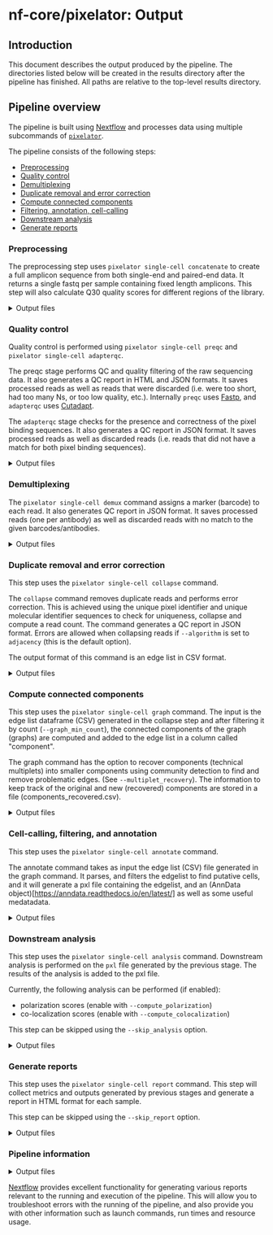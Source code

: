 # nf-core/pixelator: Output

## Introduction

This document describes the output produced by the pipeline.
The directories listed below will be created in the results directory after the pipeline has finished. All paths are relative to the top-level results directory.

## Pipeline overview

The pipeline is built using [Nextflow](https://www.nextflow.io/) and processes data using multiple subcommands
of [`pixelator`](https://github.com/PixelgenTechnologies/pixelator).

The pipeline consists of the following steps:

- [Preprocessing](#Preprocessing)
- [Quality control](#quality-control)
- [Demultiplexing](#demultiplexing)
- [Duplicate removal and error correction](#duplicate-removal-and-error-correction)
- [Compute connected components](#compute-connected-components)
- [Filtering, annotation, cell-calling](#cell-calling-filtering-and-annotation)
- [Downstream analysis](#downstream-analysis)
- [Generate reports](#generate-reports)

### Preprocessing

The preprocessing step uses `pixelator single-cell concatenate` to create a full amplicon sequence from both single-end and paired-end data.
It returns a single fastq per sample containing fixed length amplicons.
This step will also calculate Q30 quality scores for different regions of the library.

<details markdown="1">
<summary>Output files</summary>

- `pixelator`

  - `concatenate`

    - `<sample-id>.merged.fastq.gz`:
      Combine R1 and R2 reads into full amplicon reads and calculate Q30 scores for the amplicon regions.
    - `<sample-id>.report.json`: Q30 metrics of the amplicon.
    - `<sample-id>.meta.json`: Command invocation metadata.

  - `logs`
    - `<sample-id>.pixelator-concatenate.log`: pixelator log output.

</details>

### Quality control

Quality control is performed using `pixelator single-cell preqc` and `pixelator single-cell adapterqc`.

The preqc stage performs QC and quality filtering of the raw sequencing data.
It also generates a QC report in HTML and JSON formats. It saves processed reads as well as reads that were
discarded (i.e. were too short, had too many Ns, or too low quality, etc.). Internally `preqc`
uses [Fastp](https://github.com/OpenGene/fastp), and `adapterqc`
uses [Cutadapt](https://cutadapt.readthedocs.io/en/stable/).

The `adapterqc` stage checks for the presence and correctness of the pixel binding sequences. It also generates a QC report in JSON format. It saves processed reads as well as discarded reads (i.e. reads that did not have a match for both pixel binding sequences).

<details markdown="1">
<summary>Output files</summary>

- `pixelator`

  - `preqc`
    - `<sample-id>.processed.fastq.gz`: Processed reads.
    - `<sample-id>.failed.fastq.gz`: Discarded reads.
    - `<sample-id>.report.json`: Fastp json report.
    - `<sample-id>.meta.json`: Command invocation metadata.
  - `adapterqc`

    - `<sample-id>.processed.fastq.gz`: Processed reads.
    - `<sample-id>.failed.fastq.gz`: Discarded reads.
    - `<sample-id>.report.json`: Cutadapt json report.
    - `<sample-id>.meta.json`: Command invocation metadata.

  - `logs`
    - `<sample-id>.pixelator-preqc.log`: pixelator log output.

</details>

### Demultiplexing

The `pixelator single-cell demux` command assigns a marker (barcode) to each read. It also generates QC report in
JSON format. It saves processed reads (one per antibody) as well as discarded reads with no match to the
given barcodes/antibodies.

<details markdown="1">
<summary>Output files</summary>

- `pixelator`

  - `demux`

    - `<sample-id>.processed-<antibody_name>.fastq.gz`: Reads demultiplexed per antibody.
    - `<sample-id>.failed.fastq.gz`: Discarded reads that do not match an antibody barcode.
    - `<sample-id>.report.json`: Cutadapt json report.
    - `<sample-id>.meta.json`: Command invocation metadata.

  - `logs`
    - `<sample-id>.pixelator-demultiplex.log`: pixelator log output.

</details>

### Duplicate removal and error correction

This step uses the `pixelator single-cell collapse` command.

The `collapse` command removes duplicate reads and performs error correction.
This is achieved using the unique pixel identifier and unique molecular identifier sequences to check for
uniqueness, collapse and compute a read count. The command generates a QC report in JSON format.
Errors are allowed when collapsing reads if `--algorithm` is set to `adjacency` (this is the default option).

The output format of this command is an edge list in CSV format.

<details markdown="1">
<summary>Output files</summary>

- `pixelator`

  - `collapse`

    - `<sample-id>.collapsed.csv.gz`: Edgelist of the graph.
    - `<sample-id>.report.json`: Statistics for the collapse step.
    - `<sample-id>.meta.json`: Command invocation metadata.

  - `logs`
    - `<sample-id>.pixelator-collapse.log`: pixelator log output.

</details>

### Compute connected components

This step uses the `pixelator single-cell graph` command.
The input is the edge list dataframe (CSV) generated in the collapse step and after filtering it
by count (`--graph_min_count`), the connected components of the graph (graphs) are computed and
added to the edge list in a column called "component".

The graph command has the option to recover components (technical multiplets) into smaller
components using community detection to find and remove problematic edges.
(See `--multiplet_recovery`). The information to keep track of the original and
new (recovered) components are stored in a file (components_recovered.csv).

<details markdown="1">
<summary>Output files</summary>

- `pixelator`

  - `graph`

    - `<sample-id>.edgelist.csv.gz`:
      Edge list dataframe (CSV) after recovering technical multiplets.
    - `<sample-id>.raw_edgelist.csv.gz`:
      Raw edge list dataframe in csv format before recovering technical multiplets.
    - `<sample-id>.components_recovered.csv`:
      List of new components recovered (when using `--multiple-recovery`)
    - `<sample-id>.meta.json`: Command invocation metadata.
    - `<sample-id>.report.json`: Metrics with useful information about the clustering.
    - `*.meta.json`: Command invocation metadata.

  - `logs`
    - `<sample-id>.pixelator-cluster.log`: pixelator log output.

</details>

### Cell-calling, filtering, and annotation

This step uses the `pixelator single-cell annotate` command.

The annotate command takes as input the edge list (CSV) file generated in the graph command. It parses, and filters the
edgelist to find putative cells, and it will generate a pxl file containing the edgelist, and an
(AnnData object)[https://anndata.readthedocs.io/en/latest/] as well as some useful medatadata.

<details markdown="1">
<summary>Output files</summary>

- `pixelator`

  - `annotate`
    - `<sample-id>.dataset.pxl`
    - `<sample-id>.meta.json`: Command invocation metadata.
    - `<sample-id>.rank_vs_size.png`
    - `<sample-id>.raw_components_metrics.csv`
    - `<sample-id>.report.json`: Statistics for the analysis step.
    - `<sample-id>.umap.png`
  - `logs`
    - `<sample-id>.pixelator-annotate.log`: pixelator log output.
    </details>

### Downstream analysis

This step uses the `pixelator single-cell analysis` command.
Downstream analysis is performed on the `pxl` file generated by the previous stage.
The results of the analysis is added to the pxl file.

Currently, the following analysis can be performed (if enabled):

- polarization scores (enable with `--compute_polarization`)
- co-localization scores (enable with `--compute_colocalization`)

This step can be skipped using the `--skip_analysis` option.

<details markdown="1">
<summary>Output files</summary>

- `pixelator`

  - `analysis`

    - `<sample-id>.dataset.pxl`: PXL file with the analysis results added to it.
    - `<sample-id>.meta.json`: Command invocation metadata.
    - `<sample-id>.report.json`: Statistics for the analysis step.

  - `logs`
    - `<sample-id>.pixelator-analysis.log`: pixelator log output.

</details>

### Generate reports

This step uses the `pixelator single-cell report` command.
This step will collect metrics and outputs generated by previous stages
and generate a report in HTML format for each sample.

This step can be skipped using the `--skip_report` option.

<details markdown="1">
<summary>Output files</summary>

- `pixelator`
  - `report`
    - `<sample-id>_report.html`: Pixelator summary report.
  - `logs`
    - `<sample-id>.pixelator-report.log`: Pixelator log output.

</details>

### Pipeline information

<details markdown="1">
<summary>Output files</summary>

- `pipeline_info/`
  - Reports generated by Nextflow: `execution_report.html`, `execution_timeline.html`, `execution_trace.txt` and `pipeline_dag.dot`/`pipeline_dag.svg`.
  - Reports generated by the pipeline: `pipeline_report.html`, `pipeline_report.txt` and `software_versions.yml`. The `pipeline_report*` files will only be present if the `--email` / `--email_on_fail` parameter's are used when running the pipeline.
  - Reformatted samplesheet files used as input to the pipeline: `samplesheet.valid.csv`.
  - Metadata file with software versions, environment information and pipeline configuration for debugging: `metadata.json`

</details>

[Nextflow](https://www.nextflow.io/docs/latest/tracing.html) provides excellent functionality for generating various reports relevant to the running and execution of the pipeline. This will allow you to troubleshoot errors with the running of the pipeline, and also provide you with other information such as launch commands, run times and resource usage.
